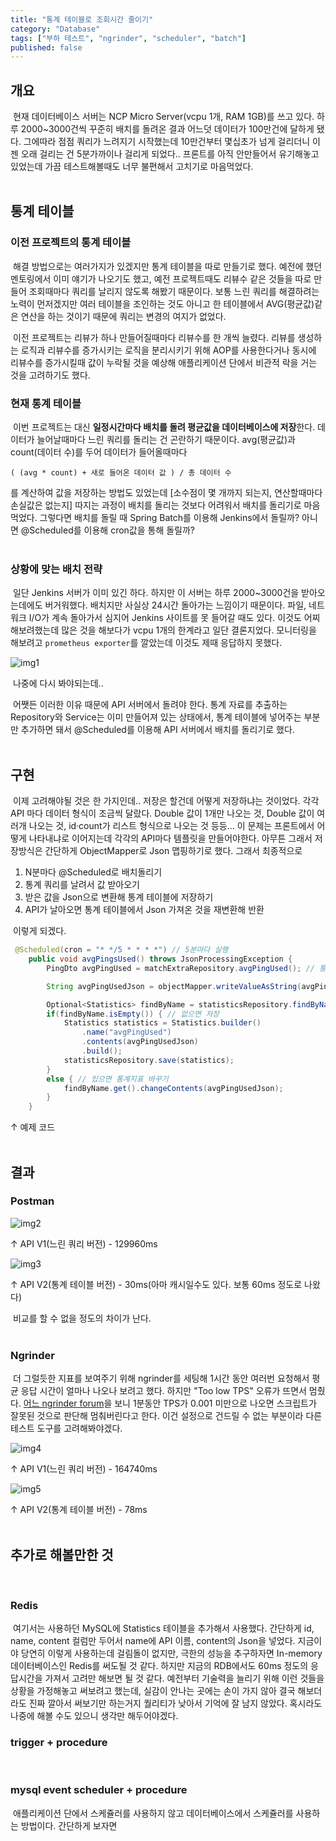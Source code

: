 ```yaml
---
title: "통계 테이블로 조회시간 줄이기"
category: "Database"
tags: ["부하 테스트", "ngrinder", "scheduler", "batch"]
published: false
---
```


## 개요

&nbsp;현재 데이터베이스 서버는 NCP Micro Server(vcpu 1개, RAM 1GB)를 쓰고 있다. 하루 2000~3000건씩 꾸준히 배치를 돌려온 결과 어느덧 데이터가 100만건에 달하게 됐다. 그에따라 점점 쿼리가 느려지기 시작했는데 10만건부터 몇십초가 넘게 걸리더니 이젠 오래 걸리는 건 5분가까이나 걸리게 되었다.. 프론트를 아직 안만들어서 유기해놓고 있었는데 가끔 테스트해볼때도 너무 불편해서 고치기로 마음먹었다.
<br>
<br>

## 통계 테이블

### 이전 프로젝트의 통계 테이블

&nbsp;해결 방법으로는 여러가지가 있겠지만 통계 테이블을 따로 만들기로 했다. 예전에 했던 멘토링에서 이미 얘기가 나오기도 했고, 예전 프로젝트때도 리뷰수 같은 것들을 따로 만들어 조회때마다 쿼리를 날리지 않도록 해봤기 때문이다. 보통 느린 쿼리를 해결하려는 노력이 먼저겠지만 여러 테이블을 조인하는 것도 아니고 한 테이블에서 AVG(평균값)같은 연산을 하는 것이기 때문에 쿼리는 변경의 여지가 없었다.   

&nbsp;이전 프로젝트는 리뷰가 하나 만들어질때마다 리뷰수를 한 개씩 늘렸다. 리뷰를 생성하는 로직과 리뷰수를 증가시키는 로직을 분리시키기 위해 AOP를 사용한다거나 동시에 리뷰수를 증가시킬때 값이 누락될 것을 예상해 애플리케이션 단에서 비관적 락을 거는 것을 고려하기도 했다. 
<br>

### 현재 통계 테이블

&nbsp;이번 프로젝트는 대신 **일정시간마다 배치를 돌려 평균값을 데이터베이스에 저장**한다. 데이터가 늘어날때마다 느린 쿼리를 돌리는 건 곤란하기 때문이다. avg(평균값)과 count(데이터 수)를 두어 데이터가 들어올때마다 

```
( (avg * count) + 새로 들어온 데이터 값 ) / 총 데이터 수
```

를 계산하여 값을 저장하는 방법도 있었는데 [소수점이 몇 개까지 되는지, 연산할때마다 손실값은 없는지] 따지는 과정이 배치를 돌리는 것보다 어려워서 배치를 돌리기로 마음먹었다. 그렇다면 배치를 돌릴 때 Spring Batch를 이용해 Jenkins에서 돌릴까? 아니면 @Scheduled를 이용해 cron값을 통해 돌릴까?   
<br>

### 상황에 맞는 배치 전략

&nbsp;일단 Jenkins 서버가 이미 있긴 하다. 하지만 이 서버는 하루 2000~3000건을 받아오는데에도 버거워했다. 배치지만 사실상 24시간 돌아가는 느낌이기 때문이다. 파일, 네트워크 I/O가 계속 돌아가서 심지어 Jenkins 사이트를 못 들어갈 때도 있다. 이것도 어찌 해보려했는데 많은 것을 해보다가 vcpu 1개의 한계라고 일단 결론지었다. 모니터링을 해보려고 `prometheus exporter`를 깔았는데 이것도 제때 응답하지 못했다.

![img1](/assets/img/2024-12-08-statistics-table/img1.png)


&nbsp;나중에 다시 봐야되는데..  

&nbsp;어쨋든 이러한 이유 때문에 API 서버에서 돌려야 한다. 통계 자료를 추출하는 Repository와 Service는 이미 만들어져 있는 상태에서, 통계 테이블에 넣어주는 부분만 추가하면 돼서 @Scheduled를 이용해 API 서버에서 배치를 돌리기로 했다. 
<br>
<br>

## 구현

&nbsp;이제 고려해야될 것은 한 가지인데.. 저장은 할건데 어떻게 저장하냐는 것이었다. 각각 API 마다 데이터 형식이 조금씩 달랐다. Double 값이 1개만 나오는 것, Double 값이 여러개 나오는 것, id·count가 리스트 형식으로 나오는 것 등등... 이 문제는 프론트에서 어떻게 나타내냐로 이어지는데 각각의 API마다 템플릿을 만들어야한다. 아무튼 그래서 저장방식은 간단하게 ObjectMapper로 Json 맵핑하기로 했다. 그래서 최종적으로

  1. N분마다 @Scheduled로 배치돌리기
  2. 통계 쿼리를 날려서 값 받아오기
  3. 받은 값을 Json으로 변환해 통계 테이블에 저장하기
  4. API가 날아오면 통계 테이블에서 Json 가져온 것을 재변환해 반환

&nbsp;이렇게 되겠다. 

```java
 @Scheduled(cron = "* */5 * * * *") // 5분마다 실행
    public void avgPingsUsed() throws JsonProcessingException {
        PingDto avgPingUsed = matchExtraRepository.avgPingUsed(); // 통계값 받아오기

        String avgPingUsedJson = objectMapper.writeValueAsString(avgPingUsed); // Json으로 변환

        Optional<Statistics> findByName = statisticsRepository.findByName("avgPingUsed"); // 동일한 이름의 통계가 있는지 확인
        if(findByName.isEmpty()) { // 없으면 저장
            Statistics statistics = Statistics.builder()
                .name("avgPingUsed")
                .contents(avgPingUsedJson)
                .build();
            statisticsRepository.save(statistics);
        }
        else { // 있으면 통계지표 바꾸기
            findByName.get().changeContents(avgPingUsedJson);
        }
    }
```
↑ 예제 코드
<br>
<br>

## 결과

### Postman

![img2](/assets/img/2024-12-08-statistics-table/img2.png)

↑ API V1(느린 쿼리 버전) - 129960ms

![img3](/assets/img/2024-12-08-statistics-table/img3.png)

↑ API V2(통계 테이블 버전) - 30ms(아마 캐시일수도 있다. 보통 60ms 정도로 나왔다)

&nbsp;비교를 할 수 없을 정도의 차이가 난다.   
<br>

### Ngrinder

&nbsp;더 그럴듯한 지표를 보여주기 위해 ngrinder를 세팅해 1시간 동안 여러번 요청해서 평균 응답 시간이 얼마나 나오나 보려고 했다. 하지만 "Too low TPS" 오류가 뜨면서 멈췄다. [어느 ngrinder forum](http://ngrinder.373.s1.nabble.com/What-is-the-threshold-of-the-quot-Too-Low-TPS-quot-error-td934.html)을 보니 1분동안 TPS가 0.001 미만으로 나오면 스크립트가 잘못된 것으로 판단해 멈춰버린다고 한다. 이건 설정으로 건드릴 수 없는 부분이라 다른 테스트 도구를 고려해봐야겠다.

![img4](/assets/img/2024-12-08-statistics-table/img4.png)

↑ API V1(느린 쿼리 버전) - 164740ms

![img5](/assets/img/2024-12-08-statistics-table/img5.png)

↑ API V2(통계 테이블 버전) - 78ms
<br>
<br>

## 추가로 해볼만한 것
<br>

### Redis

&nbsp;여기서는 사용하던 MySQL에 Statistics 테이블을 추가해서 사용했다. 간단하게 id, name, content 컬럼만 두어서 name에 API 이름, content의 Json을 넣었다. 지금이야 당연히 이렇게 사용하는데 걸림돌이 없지만, 극한의 성능을 추구하자면 In-memory 데이터베이스인 Redis를 써도될 것 같다. 하지만 지금의 RDB에서도 60ms 정도의 응답시간을 가져서 고려만 해보면 될 것 같다. 예전부터 기술력을 늘리기 위해 이런 것들을 상황을 가정해놓고 써보려고 했는데, 실감이 안나는 곳에는 손이 가지 않아 결국 해보더라도 진짜 깔아서 써보기만 하는거지 퀄리티가 낮아서 기억에 잘 남지 않았다. 혹시라도 나중에 해볼 수도 있으니 생각만 해두어야겠다. 
 <br>

### trigger + procedure
<br>

### mysql event scheduler + procedure

&nbsp;애플리케이션 단에서 스케쥴러를 사용하지 않고 데이터베이스에서 스케쥴러를 사용하는 방법이다. 간단하게 보자면
